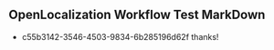 ## OpenLocalization Workflow Test MarkDown
* c55b3142-3546-4503-9834-6b285196d62f thanks!

<!--HONumber=Jul16_HO2-->


